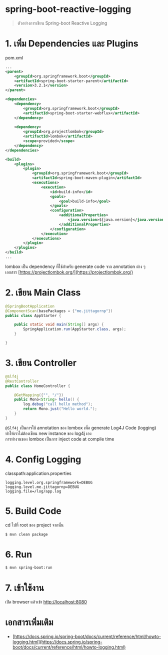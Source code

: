 # spring-boot-reactive-logging

> ตัวอย่างการเขียน Spring-boot Reactive Logging 

# 1. เพิ่ม Dependencies และ Plugins

pom.xml 
``` xml
...
<parent>
    <groupId>org.springframework.boot</groupId>
    <artifactId>spring-boot-starter-parent</artifactId>
    <version>3.2.1</version>
</parent>

<dependencies>
    <dependency>
        <groupId>org.springframework.boot</groupId>
        <artifactId>spring-boot-starter-webflux</artifactId>
    </dependency>
    
    <dependency>
        <groupId>org.projectlombok</groupId>
        <artifactId>lombok</artifactId>
        <scope>provided</scope>
    </dependency>
</dependencies>

<build>
    <plugins>
        <plugin>
            <groupId>org.springframework.boot</groupId>
            <artifactId>spring-boot-maven-plugin</artifactId>
            <executions>        
                <execution>            
                    <id>build-info</id>            
                    <goals>                
                        <goal>build-info</goal>            
                    </goals>        
                    <configuration>                
                        <additionalProperties>                    
                            <java.version>${java.version}</java.version>                                   
                        </additionalProperties>            
                    </configuration>        
                </execution>    
            </executions>
        </plugin>
    </plugins>
</build>
...
```

lombox เป็น dependency ที่ใช้สำหรับ generate code จาก annotation ต่าง ๆ   
เอกสาร [https://projectlombok.org/](https://projectlombok.org/)  

# 2. เขียน Main Class 

``` java
@SpringBootApplication
@ComponentScan(basePackages = {"me.jittagornp"})
public class AppStarter {

    public static void main(String[] args) {
        SpringApplication.run(AppStarter.class, args);
    }

}
```

# 3. เขียน Controller
``` java
@Slf4j
@RestController
public class HomeController {

    @GetMapping({"", "/"})
    public Mono<String> hello() {
        log.debug("call hello method");
        return Mono.just("Hello world.");
    }
}
```

`@Slf4j` เป็นการใช้ annotation ของ lombox เพื่อ generate Log4J Code (logging)   
ทำให้เราไม่ต้องเขียน new instance ของ log4j เอง  
การทำงานของ lombox เป็นการ inject code at compile time  

# 4. Config Logging

classpath:application.properties 
``` properties 
logging.level.org.springframework=DEBUG
logging.level.me.jittagornp=DEBUG
logging.file=/log/app.log
```
# 5. Build Code 
cd ไปที่ root ของ project จากนั้น  
``` sh
$ mvn clean package 
```

# 6. Run 
``` sh 
$ mvn spring-boot:run
```

# 7. เข้าใช้งาน

เปิด browser แล้วเข้า [http://localhost:8080](http://localhost:8080)


# เอกสารเพิ่มเติม 
- [https://docs.spring.io/spring-boot/docs/current/reference/html/howto-logging.html](https://docs.spring.io/spring-boot/docs/current/reference/html/howto-logging.html)  

